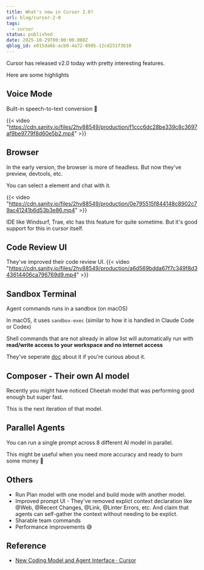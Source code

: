 ```yaml
---
title: What's new in Cursor 2.0?
url: blog/cursor-2-0
tags:
  - cursor
status: published
date: 2025-10-29T00:00:00.000Z
qblog_id: e015da6b-acb0-4a72-8995-12cd251f3610
---
```


Cursor has released v2.0 today with pretty interesting features.

Here are some highlights

## Voice Mode
Built-in speech-to-text conversion 🎤

{{< video "https://cdn.sanity.io/files/2hv88549/production/f1ccc6dc28be339c8c3697af9be9779f8d60e5b2.mp4"  >}}

## Browser
In the early version, the browser is more of headless. But now they've preview, devtools, etc.

You can select a element and chat with it.

{{< video "https://cdn.sanity.io/files/2hv88549/production/0e795515f844148c8902c79ac41241b6d53b3e86.mp4"  >}}

IDE like Windsurf, Trae, etc has this feature for quite sometime. But it's good support for this in cursor itself.

## Code Review UI
They've improved their code review UI.
{{< video "https://cdn.sanity.io/files/2hv88549/production/a6d569bdda67f7c349f8d343614406ca796769d9.mp4"  >}}

## Sandbox Terminal
Agent commands runs in a sandbox (on macOS)

In macOS, it uses `sandbox-exec` (similar to how it is handled in Claude Code or Codex)

Shell commands that are not already in allow list will automatically run with **read/write access to your workspace and no internet access** 

They've seperate [doc](https://cursor.com/docs/agent/terminal#sandboxing-beta) about it if you're curious about it.

## Composer - Their own AI model
Recently you might have noticed Cheetah model that was performing good enough but super fast.

This is the next iteration of that model.

## Parallel Agents
You can run a single prompt across 8 different AI model in parallel. 

This might be useful when you need more accuracy and ready to burn some money 🤑

## Others
- Run Plan model with one model and build mode with another model.
- Improved prompt UI - They've removed explict context declaration like @Web, @Recent Changes, @Link, @Linter Errors, etc. And claim that agents can self-gather the context without needing to be explict.
- Sharable team commands
- Performance improvements 😅 

## Reference
- [New Coding Model and Agent Interface · Cursor](https://cursor.com/changelog/2-0)